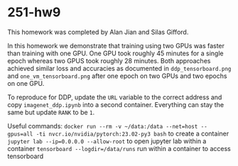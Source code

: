 # 251-hw9

This homework was completed by Alan Jian and Silas Gifford. 

In this homework we demonstrate that training using two GPUs was faster than training with one GPU. One GPU took roughly 45 minutes for a single epoch whereas two GPUS took roughly 28 minutes. Both approaches achieved similar loss and accuracies as documented in `ddp_tensorboard.png` and `one_vm_tensorboard.png` after one epoch on two GPUs and two epochs on one GPU.

To reproduce for DDP, update the `URL` variable to the correct address and copy `imagenet_ddp.ipynb` into a second container. Everything can stay the same but update `RANK` to be `1`.

Useful commands: 
`docker run --rm -v ~/data:/data --net=host --gpus=all -ti nvcr.io/nvidia/pytorch:23.02-py3 bash` to create a container 
`jupyter lab --ip=0.0.0.0 --allow-root` to open jupyter lab within a container
`tensorboard --logdir=/data/runs` run within a container to access tensorboard

